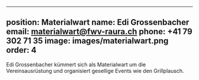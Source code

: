 
---
position: Materialwart
name: Edi Grossenbacher
email: materialwart@fwv-raura.ch
phone: +41 79 302 71 35
image: images/materialwart.png
order: 4
---

Edi Grossenbacher kümmert sich als Materialwart um die Vereinsausrüstung und organisiert gesellige Events wie den Grillplausch.
